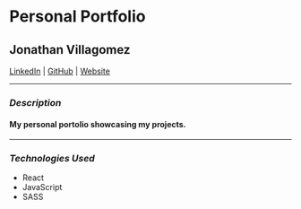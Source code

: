 # Personal Portfolio

## Jonathan Villagomez

[LinkedIn](https://www.linkedin.com/in/jonathanvillagomezhernandez/) |
[GitHub](https://github.com/VillagomezHJonathan) |
[Website](https://www.jonweb.dev/)

---

### **_Description_**

#### My personal portolio showcasing my projects.

---

### **_Technologies Used_**

- React
- JavaScript
- SASS
